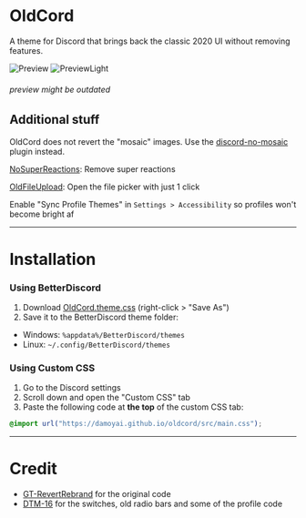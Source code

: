 # OldCord

A theme for Discord that brings back the classic 2020 UI without removing features.

![Preview](https://raw.githubusercontent.com/damoyai/oldcord/master/.github/preview.png)
![PreviewLight](https://raw.githubusercontent.com/damoyai/oldcord/master/.github/previewLight.png)


###### preview might be outdated

## Additional stuff

OldCord does not revert the "mosaic" images. Use the [discord-no-mosaic](https://github.com/Tanza3D/discord-no-mosaic) plugin instead.

[NoSuperReactions](https://github.com/xenrelle/Xens-BD-Dump/tree/main/plugins/NoSuperReactions): Remove super reactions

[OldFileUpload](https://github.com/xenrelle/Xens-BD-Dump/tree/main/plugins/OldFileUpload): Open the file picker with just 1 click

Enable "Sync Profile Themes" in `Settings > Accessibility` so profiles won't become bright af

---

# Installation

### Using BetterDiscord

1. Download [OldCord.theme.css](https://raw.githubusercontent.com/damoyai/oldcord/main/OldCord.theme.css) (right-click > "Save As")
2. Save it to the BetterDiscord theme folder:
- Windows: `%appdata%/BetterDiscord/themes` 
-  Linux: `~/.config/BetterDiscord/themes`

### Using Custom CSS

1. Go to the Discord settings
2. Scroll down and open the "Custom CSS" tab
3. Paste the following code at **the top** of the custom CSS tab:

```css
@import url("https://damoyai.github.io/oldcord/src/main.css");
```

---

# Credit

-   [GT-RevertRebrand](https://github.com/Goose-Nest/GT-RevertRebrand) for the original code
-   [DTM-16](https://github.com/XYZenix/DTM-16) for the switches, old radio bars and some of the profile code
